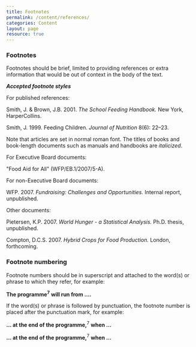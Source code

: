 ```yaml
---
title: Footnotes
permalink: /content/references/
categories: Content
layout: page
resource: true
---
```


### Footnotes

Footnotes should be brief, limited to providing references or extra information that would be out of context in the body of the text.

**_Accepted footnote styles_**

For published references:

Smith, J. & Brown, J.B. 2001. _The School Feeding Handbook._ New York, HarperCollins.

Smith, J. 1999. Feeding Children. _Journal of Nutrition_ 8(6): 22–23.

Note that articles are set in normal roman font. The titles of books and book-length documents such as manuals and handbooks are *italicized*.

For Executive Board documents:

"Food Aid for All" (WFP/EB.1/2007/5-A).

For non-Executive Board documents:

WFP. 2007. _Fundraising: Challenges and Opportunities._ Internal report, unpublished.

Other documents:

Pietersen, K.P. 2007. _World Hunger - a Statistical Analysis._ Ph.D. thesis, unpublished.

Compton, D.C.S. 2007. _Hybrid Crops for Food Production._ London, forthcoming.

### Footnote numbering

Footnote numbers should be in superscript and attached to the word(s) or phrase to which they refer, for example:

__The programme__<sup>__7__</sup> __will run from ....__

If the word(s) or phrase is followed by punctuation, the footnote number is placed after the punctuation mark, for example:

__... at the end of the programme,__<sup>7</sup> __when ...__

__... at the end of the programme,__<sup>7</sup> __when ...__